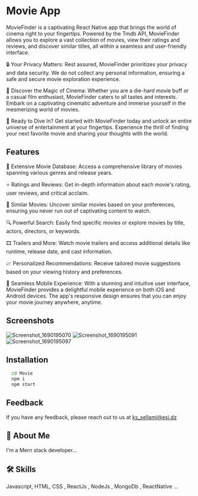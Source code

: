 
# Movie App

MovieFinder is a captivating React Native app that brings the world of cinema right to your fingertips. Powered by the Tmdb API, MovieFinder allows you to explore a vast collection of movies, view their ratings and reviews, and discover similar titles, all within a seamless and user-friendly interface.



🔒 Your Privacy Matters:
Rest assured, MovieFinder prioritizes your privacy and data security. We do not collect any personal information, ensuring a safe and secure movie exploration experience.

🚀 Discover the Magic of Cinema:
Whether you are a die-hard movie buff or a casual film enthusiast, MovieFinder caters to all tastes and interests. Embark on a captivating cinematic adventure and immerse yourself in the mesmerizing world of movies.

📢 Ready to Dive In?
Get started with MovieFinder today and unlock an entire universe of entertainment at your fingertips. Experience the thrill of finding your next favorite movie and sharing your thoughts with the world.




## Features


🎥 Extensive Movie Database: Access a comprehensive library of movies spanning various genres and release years.

⭐️ Ratings and Reviews: Get in-depth information about each movie's rating, user reviews, and critical acclaim.

🤝 Similar Movies: Uncover similar movies based on your preferences, ensuring you never run out of captivating content to watch.

🔍 Powerful Search: Easily find specific movies or explore movies by title, actors, directors, or keywords.

🎞️ Trailers and More: Watch movie trailers and access additional details like runtime, release date, and cast information.

📈 Personalized Recommendations: Receive tailored movie suggestions based on your viewing history and preferences.

📱 Seamless Mobile Experience:
With a stunning and intuitive user interface, MovieFinder provides a delightful mobile experience on both iOS and Android devices. The app's responsive design ensures that you can enjoy your movie journey anywhere, anytime.
## Screenshots
![Screenshot_1690195070](https://github.com/SifEddine05/MovieApp/assets/77940258/d61cfaf2-e0e8-4cb7-9946-506e1bebf77c)
![Screenshot_1690195091](https://github.com/SifEddine05/MovieApp/assets/77940258/95bfbbf7-c37d-464c-8909-ba1c4644ed4e)
![Screenshot_1690195097](https://github.com/SifEddine05/MovieApp/assets/77940258/32892220-c8ac-4ff0-b665-6f4e70c96ca4)


## Installation



```bash
  cd Movie
  npm i 
  npm start 
```
    
## Feedback

If you have any feedback, please reach out to us at ks_sellami@esi.dz


## 🚀 About Me
I'm a Mern stack developer...



## 🛠 Skills
Javascript, HTML, CSS , ReactJs , NodeJs , MongoDb , ReactNative ...

